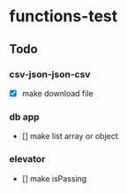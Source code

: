 # functions-test

## Todo

### csv-json-json-csv
- [x] make download file

### db app
- [] make list array or object


### elevator
 - [] make isPassing